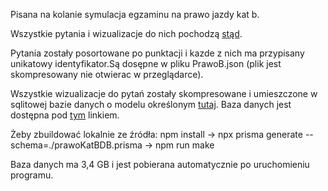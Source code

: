 Pisana na kolanie symulacja egzaminu na prawo jazdy kat b.

Wszystkie pytania i wizualizacje do nich pochodzą [stąd](https://www.gov.pl/web/infrastruktura/prawo-jazdy).

Pytania zostały posortowane po punktacji i kazde z nich ma przypisany unikatowy identyfikator.Są dosępne w pliku PrawoB.json (plik jest skompresowany nie otwierac w przeglądarce).

Wszystkie wizualizacje do pytań zostały skompresowane i umieszczone w sqlitowej bazie danych o modelu określonym [tutaj](./prawoKatBDB.prisma). 
Baza danych jest dostępna pod [tym](https://drive.google.com/uc?id=1Y0OiTnh9TbskOMZEMi71ygGAqk3EuspY&export=download) linkiem.

Żeby zbuildować lokalnie ze źródła:
npm install -> npx prisma generate --schema=./prawoKatBDB.prisma -> npm run make

Baza danych ma 3,4 GB i jest pobierana automatycznie po uruchomieniu programu.
